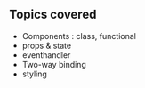 ## Topics covered 
- Components : class, functional
- props & state
- eventhandler
- Two-way binding
- styling
